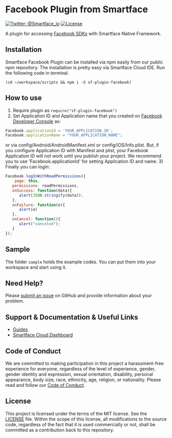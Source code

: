 # Facebook Plugin from Smartface
[![Twitter: @Smartface_io](https://img.shields.io/badge/contact-@Smartface_io-blue.svg?style=flat)](https://twitter.com/smartface_io)
[![License](https://img.shields.io/badge/license-MIT-green.svg?style=flat)](https://raw.githubusercontent.com/smartface/sf-plugin-facebook/master/LICENSE)

A plugin for accessing [Facebook SDKs](https://developers.facebook.com/docs/) with Smartface Native Framework.

## Installation
Smartface Facebook Plugin can be installed via npm easily from our public npm repository. The installation is pretty easy via Smartface Cloud IDE. Run the following code in terminal.
```shell
(cd ~/workspace/scripts && npm i -S sf-plugin-facebook)
```

## How to use
1) Require plugin as `require("sf-plugin-facebook")`
2) Set Application ID and Application name that you created on [Facebook Developer Console](https://developers.facebook.com/) as:
```javascript
Facebook.applicationId = 'YOUR_APPLICATION_ID';
Facebook.applicationName = "YOUR_APPLICATION_NAME";
```
or via config/Android/AndroidManifest.xml or config/iOS/Info.plist. But, if you configure Application ID with Manifest and plist, your Facebook Application ID will not work until you publish your project. We recommend you to use 'Facebook.applicationId' for setting Application ID and name.
3) Finally you can login: 
```javascript
Facebook.logInWithReadPermissions({
    page: this, 
   permissions: readPermissions,
   onSuccess: function(data){
      alert(JSON.stringify(data));
   },
   onFailure: function(e){
      alert(e)
   },
   onCancel: function(){
      alert("canceled");
   }
});
```
## Sample
The folder `sample` holds the example codes. You can put them into your workspace and start using it. 

## Need Help?
Please [submit an issue](https://github.com/smartface/sf-plugin-facebook/issues) on GitHub and provide information about your problem.

## Support & Documentation & Useful Links
- [Guides](https://developer.smartface.io/docs/facebook-plugin)
- [Smartface Cloud Dashboard](https://cloud.smartface.io)
## Code of Conduct
We are committed to making participation in this project a harassment-free experience for everyone, regardless of the level of experience, gender, gender identity and expression, sexual orientation, disability, personal appearance, body size, race, ethnicity, age, religion, or nationality.
Please read and follow our [Code of Conduct](https://github.com/smartface/sf-plugin-facebook/blob/master/CODE_OF_CONDUCT.md).
## License

This project is licensed under the terms of the MIT license. See the [LICENSE](https://raw.githubusercontent.com/smartface/sf-plugin-facebook/master/LICENSE) file. Within the scope of this license, all modifications to the source code, regardless of the fact that it is used commercially or not, shall be committed as a contribution back to this repository.

